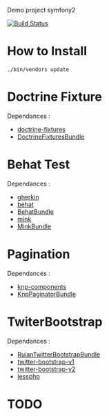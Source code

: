 Demo project symfony2

[![Build Status](https://secure.travis-ci.org/ruian/DemoProject.png)](http://travis-ci.org/ruian/DemoProject)

How to Install
==============

``` 
./bin/vendors update 
```

Doctrine Fixture
================

Dependances :

 * [doctrine-fixtures](http://github.com/doctrine/data-fixtures)
 * [DoctrineFixturesBundle](http://github.com/doctrine/DoctrineFixturesBundle)


Behat Test
==========

Dependances :
 
 * [gherkin](http://github.com/Behat/Gherkin)
 * [behat](http://github.com/Behat/Behat)
 * [BehatBundle](http://github.com/Behat/BehatBundle)
 * [mink](http://github.com/Behat/Mink)
 * [MinkBundle](http://github.com/Behat/MinkBundle)


Pagination
==========

Dependances : 
 
 * [knp-components](http://github.com/KnpLabs/knp-components)
 * [KnpPaginatorBundle](http://github.com/KnpLabs/KnpPaginatorBundle)


TwiterBootstrap
===============

Dependances :

 * [RuianTwitterBootstrapBundle](http://github.com/ruian/TwitterBootstrapBundle)
 * [twitter-bootstrap-v1](http://github.com/twitter/bootstrap)
 * [twitter-bootstrap-v2](http://github.com/twitter/bootstrap/tree/2.0-wip)
 * [lessphp](http://github.com/leafo/lessphp)

TODO
====